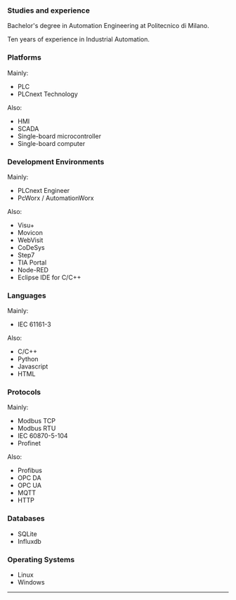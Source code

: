 ### Studies and experience

Bachelor's degree in Automation Engineering at Politecnico di Milano.

Ten years of experience in Industrial Automation.


### Platforms
Mainly:
- PLC
- PLCnext Technology

Also:
- HMI
- SCADA
- Single-board microcontroller
- Single-board computer

### Development Environments
Mainly:
- PLCnext Engineer
- PcWorx / AutomationWorx

Also:
- Visu+
- Movicon
- WebVisit
- CoDeSys
- Step7
- TIA Portal
- Node-RED
- Eclipse IDE for C/C++

### Languages
Mainly:
- IEC 61161-3

Also:
- C/C++
- Python
- Javascript
- HTML

### Protocols
Mainly:
- Modbus TCP
- Modbus RTU
- IEC 60870-5-104
- Profinet

Also: 
- Profibus
- OPC DA
- OPC UA
- MQTT
- HTTP

### Databases
- SQLite
- Influxdb

### Operating Systems
- Linux
- Windows

---
